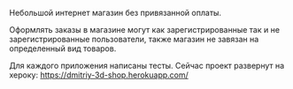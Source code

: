 Небольшой интернет магазин без привязанной оплаты.

Оформлять заказы в магазине могут как зарегистрированные так и не зарегистрированные пользователи, также магазин не завязан на определенный вид товаров.

Для каждого приложения написаны тесты.
Сейчас проект развернут на хероку: https://dmitriy-3d-shop.herokuapp.com/